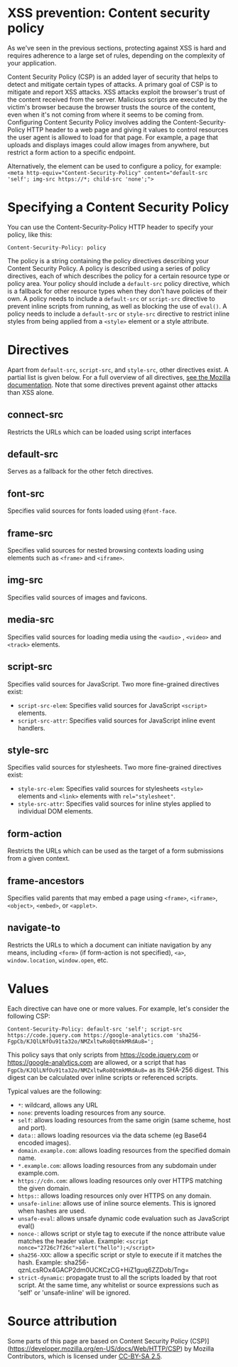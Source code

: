 # XSS prevention: Content security policy
As we've seen in the previous sections, protecting against XSS is hard and requires adherence to a large set of rules, depending on the complexity of your application. 

Content Security Policy (CSP) is an added layer of security that helps to detect and mitigate certain types of attacks. A primary goal of CSP is to mitigate and report XSS attacks. XSS attacks exploit the browser's trust of the content received from the server. Malicious scripts are executed by the victim's browser because the browser trusts the source of the content, even when it's not coming from where it seems to be coming from. Configuring Content Security Policy involves adding the Content-Security-Policy HTTP header to a web page and giving it values to control resources the user agent is allowed to load for that page. For example, a page that uploads and displays images could allow images from anywhere, but restrict a form action to a specific endpoint. 

Alternatively, the <meta> element can be used to configure a policy, for example: `<meta http-equiv="Content-Security-Policy" content="default-src 'self'; img-src https://*; child-src 'none';">`

# Specifying a Content Security Policy
You can use the Content-Security-Policy HTTP header to specify your policy, like this:

```
Content-Security-Policy: policy
```

The policy is a string containing the policy directives describing your Content Security Policy. A policy is described using a series of policy directives, each of which describes the policy for a certain resource type or policy area. Your policy should include a `default-src` policy directive, which is a fallback for other resource types when they don't have policies of their own. A policy needs to include a `default-src` or `script-src` directive to prevent inline scripts from running, as well as blocking the use of `eval()`. A policy needs to include a `default-src` or `style-src` directive to restrict inline styles from being applied from a `<style>` element or a style attribute.

# Directives
Apart from `default-src`, `script-src`, and `style-src`, other directives exist. A partial list is given below. For a full overview of all directives, [see the Mozilla documentation](https://developer.mozilla.org/en-US/docs/Web/HTTP/Headers/Content-Security-Policy). Note that some directives prevent against other attacks than XSS alone. 

## connect-src
Restricts the URLs which can be loaded using script interfaces

## default-src
Serves as a fallback for the other fetch directives.

## font-src
Specifies valid sources for fonts loaded using `@font-face`.

## frame-src
Specifies valid sources for nested browsing contexts loading using elements such as `<frame>` and `<iframe>`.

## img-src
Specifies valid sources of images and favicons.

## media-src
Specifies valid sources for loading media using the `<audio>` , `<video>` and `<track>` elements.

## script-src
Specifies valid sources for JavaScript. Two more fine-grained directives exist:

* `script-src-elem`: Specifies valid sources for JavaScript `<script>` elements.
* `script-src-attr`: Specifies valid sources for JavaScript inline event handlers.

## style-src
Specifies valid sources for stylesheets. Two more fine-grained directives exist:

* `style-src-elem`: Specifies valid sources for stylesheets `<style>` elements and `<link>` elements with `rel="stylesheet"`.
* `style-src-attr`: Specifies valid sources for inline styles applied to individual DOM elements.

## form-action
Restricts the URLs which can be used as the target of a form submissions from a given context.

## frame-ancestors
Specifies valid parents that may embed a page using `<frame>`, `<iframe>`, `<object>`, `<embed>`, or `<applet>`.

## navigate-to
Restricts the URLs to which a document can initiate navigation by any means, including `<form>` (if form-action is not specified), `<a>`, `window.location`, `window.open`, etc.

# Values
Each directive can have one or more values. For example, let's consider the following CSP:

```
Content-Security-Policy: default-src 'self'; script-src https://code.jquery.com https://google-analytics.com 'sha256-FgpCb/KJQlLNfOu91ta32o/NMZxltwRo8QtmkMRdAu8=';
```

This policy says that only scripts from https://code.jquery.com or https://google-analytics.com are allowed, or a script that has `FgpCb/KJQlLNfOu91ta32o/NMZxltwRo8QtmkMRdAu8=` as its SHA-256 digest. This digest can be calculated over inline scripts or referenced scripts. 

Typical values are the following:

* `*`: wildcard, allows any URL
* `none`: prevents loading resources from any source.
* `self`: allows loading resources from the same origin (same scheme, host and port).
* `data:`: allows loading resources via the data scheme (eg Base64 encoded images).
* `domain.example.com`: allows loading resources from the specified domain name.
* `*.example.com`: allows loading resources from any subdomain under example.com.
* `https://cdn.com`: allows loading resources only over HTTPS matching the given domain.
* `https:`: allows loading resources only over HTTPS on any domain.
* `unsafe-inline`: allows use of inline source elements. This is ignored when hashes are used.
* `unsafe-eval`: allows unsafe dynamic code evaluation such as JavaScript eval()
* `nonce-`: allows script or style tag to execute if the nonce attribute value matches the header value. Example: `<script nonce="2726c7f26c">alert("hello");</script>`
* `sha256-XXX`: allow a specific script or style to execute if it matches the hash. Example: sha256-qznLcsROx4GACP2dm0UCKCzCG+HiZ1guq6ZZDob/Tng= 
* `strict-dynamic`: propagate trust to all the scripts loaded by that root script. At the same time, any whitelist or source expressions such as 'self' or 'unsafe-inline' will be ignored. 


# Source attribution
Some parts of this page are based on Content Security Policy (CSP)](https://developer.mozilla.org/en-US/docs/Web/HTTP/CSP) by Mozilla Contributors, which is licensed under [CC-BY-SA 2.5](http://creativecommons.org/licenses/by-sa/2.5/).